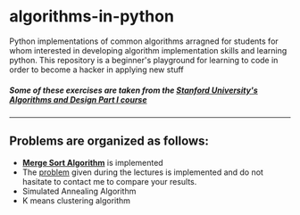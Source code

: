 # algorithms-in-python
Python implementations of common algorithms arragned for students for whom interested in developing algorithm implementation skills and learning python. This repository is a beginner's playground for learning to code in order to become a hacker in applying new stuff

##### Some of these exercises are taken from the [Stanford University's Algorithms and Design Part I course](https://www.coursera.org/course/algo) 
- - - 
## Problems are organized as follows:
- **[Merge Sort Algorithm](https://en.wikipedia.org/wiki/Merge_sort)** is implemented
- The [problem](https://class.coursera.org/algo-004/lecture/15) given during the lectures is implemented and do not hasitate to contact me to compare your results.
- Simulated Annealing Algorithm
- K means clustering algorithm
